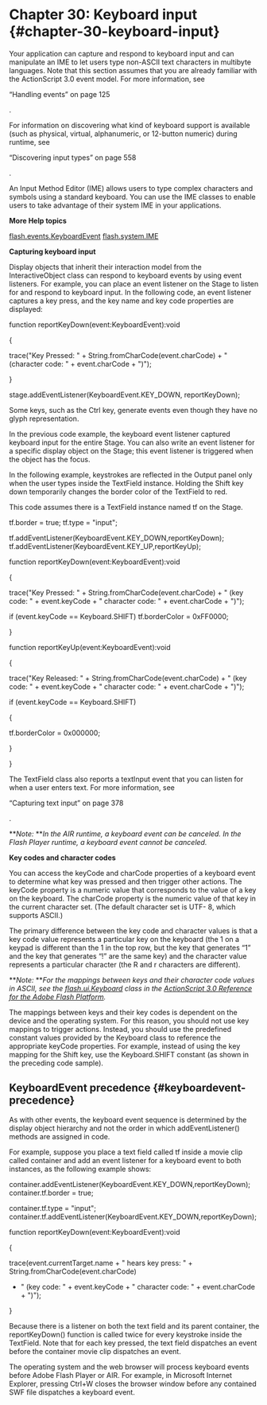 # Chapter 30: Keyboard input {#chapter-30-keyboard-input}

Your application can capture and respond to keyboard input and can manipulate an IME to let users type non-ASCII text characters in multibyte languages. Note that this section assumes that you are already familiar with the ActionScript 3.0 event model. For more information, see

“Handling events” on page 125

.

For information on discovering what kind of keyboard support is available (such as physical, virtual, alphanumeric, or 12-button numeric) during runtime, see

“Discovering input types” on page 558

.

An Input Method Editor (IME) allows users to type complex characters and symbols using a standard keyboard. You can use the IME classes to enable users to take advantage of their system IME in your applications.

**More Help topics**

[flash.events.KeyboardEvent](http://help.adobe.com/en_US/FlashPlatform/reference/actionscript/3/flash/events/KeyboardEvent.html) [flash.system.IME](http://help.adobe.com/en_US/FlashPlatform/reference/actionscript/3/flash/system/IME.html)

**Capturing keyboard input**

Display objects that inherit their interaction model from the InteractiveObject class can respond to keyboard events by using event listeners. For example, you can place an event listener on the Stage to listen for and respond to keyboard input. In the following code, an event listener captures a key press, and the key name and key code properties are displayed:

function reportKeyDown(event:KeyboardEvent):void

{

trace(&quot;Key Pressed: &quot; + String.fromCharCode(event.charCode) + &quot; (character code: &quot; + event.charCode + &quot;)&quot;);

}

stage.addEventListener(KeyboardEvent.KEY_DOWN, reportKeyDown);

Some keys, such as the Ctrl key, generate events even though they have no glyph representation.

In the previous code example, the keyboard event listener captured keyboard input for the entire Stage. You can also write an event listener for a specific display object on the Stage; this event listener is triggered when the object has the focus.

In the following example, keystrokes are reflected in the Output panel only when the user types inside the TextField instance. Holding the Shift key down temporarily changes the border color of the TextField to red.

This code assumes there is a TextField instance named tf on the Stage.

tf.border = true; tf.type = &quot;input&quot;;

tf.addEventListener(KeyboardEvent.KEY_DOWN,reportKeyDown); tf.addEventListener(KeyboardEvent.KEY_UP,reportKeyUp);

function reportKeyDown(event:KeyboardEvent):void

{

trace(&quot;Key Pressed: &quot; + String.fromCharCode(event.charCode) + &quot; (key code: &quot; + event.keyCode + &quot; character code: &quot; + event.charCode + &quot;)&quot;);

if (event.keyCode == Keyboard.SHIFT) tf.borderColor = 0xFF0000;

}

function reportKeyUp(event:KeyboardEvent):void

{

trace(&quot;Key Released: &quot; + String.fromCharCode(event.charCode) + &quot; (key code: &quot; + event.keyCode + &quot; character code: &quot; + event.charCode + &quot;)&quot;);

if (event.keyCode == Keyboard.SHIFT)

{

tf.borderColor = 0x000000;

}

}

The TextField class also reports a textInput event that you can listen for when a user enters text. For more information, see

“Capturing text input” on page 378

.

**_Note:_ **_In the AIR runtime, a keyboard event can be canceled. In the Flash Player runtime, a keyboard event cannot be canceled._

**Key codes and character codes**

You can access the keyCode and charCode properties of a keyboard event to determine what key was pressed and then trigger other actions. The keyCode property is a numeric value that corresponds to the value of a key on the keyboard. The charCode property is the numeric value of that key in the current character set. (The default character set is UTF- 8, which supports ASCII.)

The primary difference between the key code and character values is that a key code value represents a particular key on the keyboard (the 1 on a keypad is different than the 1 in the top row, but the key that generates “1” and the key that generates “!” are the same key) and the character value represents a particular character (the R and r characters are different).

**_Note:_ **_For the mappings between keys and their character code values in ASCII, see the_ [_flash.ui.Keyboard_](http://help.adobe.com/en_US/FlashPlatform/reference/actionscript/3/flash/ui/Keyboard.html) _class in the_ [_ActionScript 3.0 Reference for the Adobe Flash Platform_](http://help.adobe.com/en_US/FlashPlatform/reference/actionscript/3/flash/ui/Keyboard.html)_._

The mappings between keys and their key codes is dependent on the device and the operating system. For this reason, you should not use key mappings to trigger actions. Instead, you should use the predefined constant values provided by the Keyboard class to reference the appropriate keyCode properties. For example, instead of using the key mapping for the Shift key, use the Keyboard.SHIFT constant (as shown in the preceding code sample).

## KeyboardEvent precedence {#keyboardevent-precedence}

As with other events, the keyboard event sequence is determined by the display object hierarchy and not the order in which addEventListener() methods are assigned in code.

For example, suppose you place a text field called tf inside a movie clip called container and add an event listener for a keyboard event to both instances, as the following example shows:

container.addEventListener(KeyboardEvent.KEY_DOWN,reportKeyDown); container.tf.border = true;

container.tf.type = &quot;input&quot;; container.tf.addEventListener(KeyboardEvent.KEY_DOWN,reportKeyDown);

function reportKeyDown(event:KeyboardEvent):void

{

trace(event.currentTarget.name + &quot; hears key press: &quot; + String.fromCharCode(event.charCode)

+ &quot; (key code: &quot; + event.keyCode + &quot; character code: &quot; + event.charCode + &quot;)&quot;);

}

Because there is a listener on both the text field and its parent container, the reportKeyDown() function is called twice for every keystroke inside the TextField. Note that for each key pressed, the text field dispatches an event before the container movie clip dispatches an event.

The operating system and the web browser will process keyboard events before Adobe Flash Player or AIR. For example, in Microsoft Internet Explorer, pressing Ctrl+W closes the browser window before any contained SWF file dispatches a keyboard event.